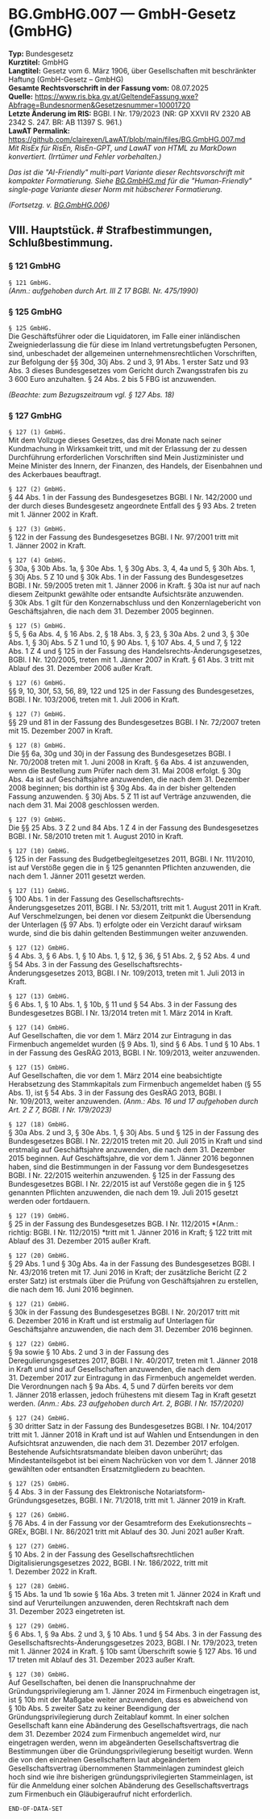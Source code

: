 # BG.GmbHG.007 — GmbH-Gesetz (GmbHG)
**Typ:** Bundesgesetz  
**Kurztitel:** GmbHG  
**Langtitel:** Gesetz vom 6. März 1906, über Gesellschaften mit beschränkter Haftung (GmbH-Gesetz – GmbHG)  
**Gesamte Rechtsvorschrift in der Fassung vom:** 08.07.2025  
**Quelle:** https://www.ris.bka.gv.at/GeltendeFassung.wxe?Abfrage=Bundesnormen&Gesetzesnummer=10001720  
**Letzte Änderung im RIS:** BGBl. I Nr. 179/2023 (NR: GP XXVII RV 2320 AB 2342 S. 247. BR: AB 11397 S. 961.)  
**LawAT Permalink:** https://github.com/clairexen/LawAT/blob/main/files/BG.GmbHG.007.md  
*Mit RisEx für RisEn, RisEn-GPT, und LawAT von HTML zu MarkDown konvertiert. (Irrtümer und Fehler vorbehalten.)*

*Das ist die "AI-Friendly" multi-part Variante dieser Rechtsvorschrift mit kompakter Formatierung. Siehe [BG.GmbHG.md](BG.GmbHG.md) für die "Human-Friendly" single-page Variante dieser Norm mit hübscherer Formatierung.*

*(Fortsetzg. v. [BG.GmbHG.006](BG.GmbHG.006.md))*

## VIII. Hauptstück. # Strafbestimmungen, Schlußbestimmung.

### § 121 GmbHG

`§ 121 GmbHG.`  
*(Anm.: aufgehoben durch Art. III Z 17 BGBl. Nr. 475/1990)*

### § 125 GmbHG

`§ 125 GmbHG.`  
Die Geschäftsführer oder die Liquidatoren, im Falle einer inländischen Zweigniederlassung die für diese im Inland vertretungsbefugten Personen, sind, unbeschadet der allgemeinen unternehmensrechtlichen Vorschriften, zur Befolgung der §§ 30d, 30j Abs. 2 und 3, 91 Abs. 1 erster Satz und 93 Abs. 3 dieses Bundesgesetzes vom Gericht durch Zwangsstrafen bis zu 3 600 Euro anzuhalten. § 24 Abs. 2 bis 5 FBG ist anzuwenden.

*(Beachte: zum Bezugszeitraum vgl. § 127 Abs. 18)*

### § 127 GmbHG

`§ 127 (1) GmbHG.`  
Mit dem Vollzuge dieses Gesetzes, das drei Monate nach seiner Kundmachung in Wirksamkeit tritt, und mit der Erlassung der zu dessen Durchführung erforderlichen Vorschriften sind Mein Justizminister und Meine Minister des Innern, der Finanzen, des Handels, der Eisenbahnen und des Ackerbaues beauftragt.

`§ 127 (2) GmbHG.`  
§ 44 Abs. 1 in der Fassung des Bundesgesetzes BGBl. I Nr. 142/2000 und der durch dieses Bundesgesetz angeordnete Entfall des § 93 Abs. 2 treten mit 1. Jänner 2002 in Kraft.

`§ 127 (3) GmbHG.`  
§ 122 in der Fassung des Bundesgesetzes BGBl. I Nr. 97/2001 tritt mit 1. Jänner 2002 in Kraft.

`§ 127 (4) GmbHG.`  
§ 30a, § 30b Abs. 1a, § 30e Abs. 1, § 30g Abs. 3, 4, 4a und 5, § 30h Abs. 1, § 30j Abs. 5 Z 10 und § 30k Abs. 1 in der Fassung des Bundesgesetzes BGBl. I Nr. 59/2005 treten mit 1. Jänner 2006 in Kraft. § 30a ist nur auf nach diesem Zeitpunkt gewählte oder entsandte Aufsichtsräte anzuwenden. § 30k Abs. 1 gilt für den Konzernabschluss und den Konzernlagebericht von Geschäftsjahren, die nach dem 31. Dezember 2005 beginnen.

`§ 127 (5) GmbHG.`  
§ 5, § 6a Abs. 4, § 16 Abs. 2, § 18 Abs. 3, § 23, § 30a Abs. 2 und 3, § 30e Abs. 1, § 30j Abs. 5 Z 1 und 10, § 90 Abs. 1, § 107 Abs. 4, 5 und 7, § 122 Abs. 1 Z 4 und § 125 in der Fassung des Handelsrechts-Änderungsgesetzes, BGBl. I Nr. 120/2005, treten mit 1. Jänner 2007 in Kraft. § 61 Abs. 3 tritt mit Ablauf des 31. Dezember 2006 außer Kraft.

`§ 127 (6) GmbHG.`  
§§ 9, 10, 30f, 53, 56, 89, 122 und 125 in der Fassung des Bundesgesetzes, BGBl. I Nr. 103/2006, treten mit 1. Juli 2006 in Kraft.

`§ 127 (7) GmbHG.`  
§§ 29 und 81 in der Fassung des Bundesgesetzes BGBl. I Nr. 72/2007 treten mit 15. Dezember 2007 in Kraft.

`§ 127 (8) GmbHG.`  
Die §§ 6a, 30g und 30j in der Fassung des Bundesgesetzes BGBl. I Nr. 70/2008 treten mit 1. Juni 2008 in Kraft. § 6a Abs. 4 ist anzuwenden, wenn die Bestellung zum Prüfer nach dem 31. Mai 2008 erfolgt. § 30g Abs. 4a ist auf Geschäftsjahre anzuwenden, die nach dem 31. Dezember 2008 beginnen; bis dorthin ist § 30g Abs. 4a in der bisher geltenden Fassung anzuwenden. § 30j Abs. 5 Z 11 ist auf Verträge anzuwenden, die nach dem 31. Mai 2008 geschlossen werden.

`§ 127 (9) GmbHG.`  
Die §§ 25 Abs. 3 Z 2 und 84 Abs. 1 Z 4 in der Fassung des Bundesgesetzes BGBl. I Nr. 58/2010 treten mit 1. August 2010 in Kraft.

`§ 127 (10) GmbHG.`  
§ 125 in der Fassung des Budgetbegleitgesetzes 2011, BGBl. I Nr. 111/2010, ist auf Verstöße gegen die in § 125 genannten Pflichten anzuwenden, die nach dem 1. Jänner 2011 gesetzt werden.

`§ 127 (11) GmbHG.`  
§ 100 Abs. 1 in der Fassung des Gesellschaftsrechts-Änderungsgesetzes 2011, BGBl. I Nr. 53/2011, tritt mit 1. August 2011 in Kraft. Auf Verschmelzungen, bei denen vor diesem Zeitpunkt die Übersendung der Unterlagen (§ 97 Abs. 1) erfolgte oder ein Verzicht darauf wirksam wurde, sind die bis dahin geltenden Bestimmungen weiter anzuwenden.

`§ 127 (12) GmbHG.`  
§ 4 Abs. 3, § 6 Abs. 1, § 10 Abs. 1, § 12, § 36, § 51 Abs. 2, § 52 Abs. 4 und § 54 Abs. 3 in der Fassung des Gesellschaftsrechts-Änderungsgesetzes 2013, BGBl. I Nr. 109/2013, treten mit 1. Juli 2013 in Kraft.

`§ 127 (13) GmbHG.`  
§ 6 Abs. 1, § 10 Abs. 1, § 10b, § 11 und § 54 Abs. 3 in der Fassung des Bundesgesetzes BGBl. I Nr. 13/2014 treten mit 1. März 2014 in Kraft.

`§ 127 (14) GmbHG.`  
Auf Gesellschaften, die vor dem 1. März 2014 zur Eintragung in das Firmenbuch angemeldet wurden (§ 9 Abs. 1), sind § 6 Abs. 1 und § 10 Abs. 1 in der Fassung des GesRÄG 2013, BGBl. I Nr. 109/2013, weiter anzuwenden.

`§ 127 (15) GmbHG.`  
Auf Gesellschaften, die vor dem 1. März 2014 eine beabsichtigte Herabsetzung des Stammkapitals zum Firmenbuch angemeldet haben (§ 55 Abs. 1), ist § 54 Abs. 3 in der Fassung des GesRÄG 2013, BGBl. I Nr. 109/2013, weiter anzuwenden.
*(Anm.: Abs. 16 und 17 aufgehoben durch Art. 2 Z 7, BGBl. I Nr. 179/2023)*

`§ 127 (18) GmbHG.`  
§ 30a Abs. 2 und 3, § 30e Abs. 1, § 30j Abs. 5 und § 125 in der Fassung des Bundesgesetzes BGBl. I Nr. 22/2015 treten mit 20. Juli 2015 in Kraft und sind erstmalig auf Geschäftsjahre anzuwenden, die nach dem 31. Dezember 2015 beginnen. Auf Geschäftsjahre, die vor dem 1. Jänner 2016 begonnen haben, sind die Bestimmungen in der Fassung vor dem Bundesgesetzes BGBl. I Nr. 22/2015 weiterhin anzuwenden. § 125 in der Fassung des Bundesgesetzes BGBl. I Nr. 22/2015 ist auf Verstöße gegen die in § 125 genannten Pflichten anzuwenden, die nach dem 19. Juli 2015 gesetzt werden oder fortdauern.

`§ 127 (19) GmbHG.`  
§ 25 in der Fassung des Bundesgesetzes BGB. I Nr. 112/2015 *(Anm.: richtig: BGBl. I Nr. 112/2015) *tritt mit 1. Jänner 2016 in Kraft; § 122 tritt mit Ablauf des 31. Dezember 2015 außer Kraft.

`§ 127 (20) GmbHG.`  
§ 29 Abs. 1 und § 30g Abs. 4a in der Fassung des Bundesgesetzes BGBl. I Nr. 43/2016 treten mit 17. Juni 2016 in Kraft; der zusätzliche Bericht (Z 2 erster Satz) ist erstmals über die Prüfung von Geschäftsjahren zu erstellen, die nach dem 16. Juni 2016 beginnen.

`§ 127 (21) GmbHG.`  
§ 30k in der Fassung des Bundesgesetzes BGBl. I Nr. 20/2017 tritt mit 6. Dezember 2016 in Kraft und ist erstmalig auf Unterlagen für Geschäftsjahre anzuwenden, die nach dem 31. Dezember 2016 beginnen.

`§ 127 (22) GmbHG.`  
§ 9a sowie § 10 Abs. 2 und 3 in der Fassung des Deregulierungsgesetzes 2017, BGBl. I Nr. 40/2017, treten mit 1. Jänner 2018 in Kraft und sind auf Gesellschaften anzuwenden, die nach dem 31. Dezember 2017 zur Eintragung in das Firmenbuch angemeldet werden. Die Verordnungen nach § 9a Abs. 4, 5 und 7 dürfen bereits vor dem 1. Jänner 2018 erlassen, jedoch frühestens mit diesem Tag in Kraft gesetzt werden.
*(Anm.: Abs. 23 aufgehoben durch Art. 2, BGBl. I Nr. 157/2020)*

`§ 127 (24) GmbHG.`  
§ 30 dritter Satz in der Fassung des Bundesgesetzes BGBl. I Nr. 104/2017 tritt mit 1. Jänner 2018 in Kraft und ist auf Wahlen und Entsendungen in den Aufsichtsrat anzuwenden, die nach dem 31. Dezember 2017 erfolgen. Bestehende Aufsichtsratsmandate bleiben davon unberührt; das Mindestanteilsgebot ist bei einem Nachrücken von vor dem 1. Jänner 2018 gewählten oder entsandten Ersatzmitgliedern zu beachten.

`§ 127 (25) GmbHG.`  
§ 4 Abs. 3 in der Fassung des Elektronische Notariatsform-Gründungsgesetzes, BGBl. I Nr. 71/2018, tritt mit 1. Jänner 2019 in Kraft.

`§ 127 (26) GmbHG.`  
§ 76 Abs. 4 in der Fassung vor der Gesamtreform des Exekutionsrechts – GREx, BGBl. I Nr. 86/2021 tritt mit Ablauf des 30. Juni 2021 außer Kraft.

`§ 127 (27) GmbHG.`  
§ 10 Abs. 2 in der Fassung des Gesellschaftsrechtlichen Digitalisierungsgesetzes 2022, BGBl. I Nr. 186/2022, tritt mit 1. Dezember 2022 in Kraft.

`§ 127 (28) GmbHG.`  
§ 15 Abs. 1a und 1b sowie § 16a Abs. 3 treten mit 1. Jänner 2024 in Kraft und sind auf Verurteilungen anzuwenden, deren Rechtskraft nach dem 31. Dezember 2023 eingetreten ist.

`§ 127 (29) GmbHG.`  
§ 6 Abs. 1, § 9a Abs. 2 und 3, § 10 Abs. 1 und § 54 Abs. 3 in der Fassung des Gesellschaftsrechts-Änderungsgesetzes 2023, BGBl. I Nr. 179/2023, treten mit 1. Jänner 2024 in Kraft. § 10b samt Überschrift sowie § 127 Abs. 16 und 17 treten mit Ablauf des 31. Dezember 2023 außer Kraft.

`§ 127 (30) GmbHG.`  
Auf Gesellschaften, bei denen die Inanspruchnahme der Gründungsprivilegierung am 1. Jänner 2024 im Firmenbuch eingetragen ist, ist § 10b mit der Maßgabe weiter anzuwenden, dass es abweichend von § 10b Abs. 5 zweiter Satz zu keiner Beendigung der Gründungsprivilegierung durch Zeitablauf kommt. In einer solchen Gesellschaft kann eine Abänderung des Gesellschaftsvertrags, die nach dem 31. Dezember 2024 zum Firmenbuch angemeldet wird, nur eingetragen werden, wenn im abgeänderten Gesellschaftsvertrag die Bestimmungen über die Gründungsprivilegierung beseitigt wurden. Wenn die von den einzelnen Gesellschaftern laut abgeändertem Gesellschaftsvertrag übernommenen Stammeinlagen zumindest gleich hoch sind wie ihre bisherigen gründungsprivilegierten Stammeinlagen, ist für die Anmeldung einer solchen Abänderung des Gesellschaftsvertrags zum Firmenbuch ein Gläubigeraufruf nicht erforderlich.

`END-OF-DATA-SET`
